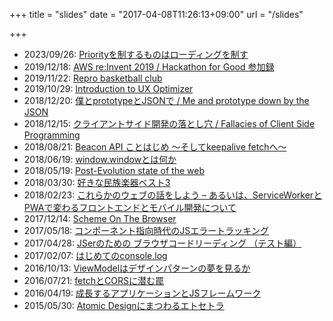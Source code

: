 +++
title = "slides"
date = "2017-04-08T11:26:13+09:00"
url = "/slides"

+++

- 2023/09/26: <a href="https://speakerdeck.com/edwardkenfox/prioritywozhi-surumonoha-rodeinguwozhi-su" target="_blank">Priorityを制するものはローディングを制す</a>
- 2019/12/18: <a href="https://speakerdeck.com/edwardkenfox/hackathon-for-good-can-jia-lu" target="_blank">AWS re:Invent 2019 / Hackathon for Good 参加録</a>
- 2019/11/22: <a href="https://speakerdeck.com/edwardkenfox/repro-basketball-club" target="_blank">Repro basketball club</a>
- 2019/10/29: <a href="https://speakerdeck.com/edwardkenfox/introduction-to-ux-optimizer" target="_blank">Introduction to UX Optimizer</a>
- 2018/12/20: <a href="https://speakerdeck.com/edwardkenfox/me-and-prototype-down-by-the-json" target="_blank">僕とprototypeとJSONで / Me and prototype down by the JSON</a>
- 2018/12/15: <a href="https://speakerdeck.com/edwardkenfox/fallacies-of-client-side-programming" target="_blank">クライアントサイド開発の落とし穴 / Fallacies of Client Side Programming</a>
- 2018/08/21: <a href="https://speakerdeck.com/edwardkenfox/beacon-api-the-basics" target="_blank">Beacon API ことはじめ 〜そしてkeepalive fetchへ〜</a>
- 2018/06/19: <a href="https://speakerdeck.com/edwardkenfox/what-is-window-window" target="_blank">window.windowとは何か</a>
- 2018/05/19: <a href="https://speakerdeck.com/edwardkenfox/post-evolution-state-of-the-web" target="_blank">Post-Evolution state of the web</a>
- 2018/03/30: <a href="https://speakerdeck.com/edwardkenfox/hao-kinamin-zu-le-qi-besuto3" target="_blank">好きな民族楽器ベスト3</a>
- 2018/02/23: <a href="https://speakerdeck.com/edwardkenfox/korekarafalseuebufalsehua-wosiyou-aruiha-serviceworkertopwadebian-waruhurontoendotomobairukai-fa-nituite" target="_blank">これらかのウェブの話をしよう – あるいは、ServiceWorkerとPWAで変わるフロントエンドとモバイル開発について</a>
- 2017/12/14: <a href="https://speakerdeck.com/edwardkenfox/scheme-on-the-browser" target="_blank">Scheme On The Browser</a>
- 2017/05/18: <a href="https://speakerdeck.com/edwardkenfox/konhonentozhi-xiang-shi-dai-falsejseratoratukinku" target="_blank">コンポーネント指向時代のJSエラートラッキング</a>
- 2017/04/28: <a href="https://speakerdeck.com/edwardkenfox/jserfalsetamefalse-burauzakodorideingu-tesutobian" target="_blank">JSerのための ブラウザコードリーディング （テスト編）</a>
- 2017/02/07: <a href="https://speakerdeck.com/edwardkenfox/hazimetefalseconsole-dot-log" target="_blank">はじめてのconsole.log</a>
- 2016/10/13: <a href="https://speakerdeck.com/edwardkenfox/viewmodelhadezainpatanfalsemeng-wojian-ruka" target="_blank">ViewModelはデザインパターンの夢を見るか</a>
- 2016/07/21: <a href="https://speakerdeck.com/edwardkenfox/fetchtocorsniqian-mumin" target="_blank">fetchとCORSに潜む罠</a>
- 2016/04/19: <a href="https://speakerdeck.com/edwardkenfox/cheng-chang-suruapurikesiyontojshuremuwaku" target="_blank">成長するアプリケーションとJSフレームワーク</a>
- 2015/05/30: <a href="https://speakerdeck.com/edwardkenfox/atomic-designnimatuwaruetosetora" target="_blank">Atomic Designにまつわるエトセトラ</a>
